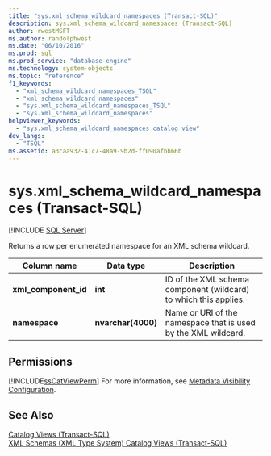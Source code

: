 ```yaml
---
title: "sys.xml_schema_wildcard_namespaces (Transact-SQL)"
description: sys.xml_schema_wildcard_namespaces (Transact-SQL)
author: rwestMSFT
ms.author: randolphwest
ms.date: "06/10/2016"
ms.prod: sql
ms.prod_service: "database-engine"
ms.technology: system-objects
ms.topic: "reference"
f1_keywords:
  - "xml_schema_wildcard_namespaces_TSQL"
  - "xml_schema_wildcard_namespaces"
  - "sys.xml_schema_wildcard_namespaces_TSQL"
  - "sys.xml_schema_wildcard_namespaces"
helpviewer_keywords:
  - "sys.xml_schema_wildcard_namespaces catalog view"
dev_langs:
  - "TSQL"
ms.assetid: a3caa932-41c7-48a9-9b2d-ff090afbb66b
---
```

# sys.xml_schema_wildcard_namespaces (Transact-SQL)
[!INCLUDE [SQL Server](../../includes/applies-to-version/sqlserver.md)]

  Returns a row per enumerated namespace for an XML schema wildcard.  
  
|Column name|Data type|Description|  
|-----------------|---------------|-----------------|  
|**xml_component_id**|**int**|ID of the XML schema component (wildcard) to which this applies.|  
|**namespace**|**nvarchar(4000)**|Name or URI of the namespace that is used by the XML wildcard.|  
  
## Permissions  
 [!INCLUDE[ssCatViewPerm](../../includes/sscatviewperm-md.md)] For more information, see [Metadata Visibility Configuration](../../relational-databases/security/metadata-visibility-configuration.md).  
  
## See Also  
 [Catalog Views &#40;Transact-SQL&#41;](../../relational-databases/system-catalog-views/catalog-views-transact-sql.md)   
 [XML Schemas &#40;XML Type System&#41; Catalog Views &#40;Transact-SQL&#41;](../../relational-databases/system-catalog-views/xml-schemas-xml-type-system-catalog-views-transact-sql.md)  
  
  
